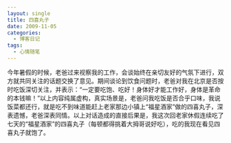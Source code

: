 ```yaml
---
layout: single
title: 四喜丸子
date: 2009-11-05
categories:
  - 博客日记
tags:
  - 心情随笔
---
```


今年暑假的时候，老爸过来视察我的工作，会谈始终在亲切友好的气氛下进行，双方就共同关注的话题交换了意见。期间谈论到饮食问题时，老爸对我在北京是否按时吃饭深切关注，并表示：“一定要吃饱、吃好！身体好才能工作好，身体是革命的本钱嘛！”以上内容纯属虚构，真实场景是，老爸问我吃饭是否合乎口味，我说饭菜都还行，就是吃不到味道能赶上老家那边小镇上“福星酒家”做的四喜丸子，深表遗憾，老爸深表同情。以上对话造成的直接后果是，我这次回老家休假连续吃了七天的“福星酒家”的四喜丸子（每顿都得挑着大拇哥说好吃），吃的我现在看见四喜丸子就饱了。
